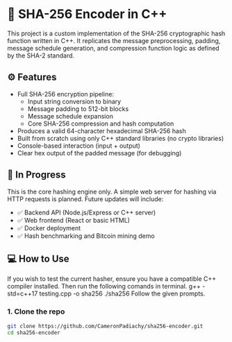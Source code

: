 # 🔐 SHA-256 Encoder in C++

This project is a custom implementation of the SHA-256 cryptographic hash function written in C++. It replicates the message preprocessing, padding, message schedule generation, and compression function logic as defined by the SHA-2 standard.

## ⚙️ Features

- Full SHA-256 encryption pipeline:
  - Input string conversion to binary
  - Message padding to 512-bit blocks
  - Message schedule expansion
  - Core SHA-256 compression and hash computation
- Produces a valid 64-character hexadecimal SHA-256 hash
- Built from scratch using only C++ standard libraries (no crypto libraries)
- Console-based interaction (input + output)
- Clear hex output of the padded message (for debugging)

## 🚧 In Progress

This is the core hashing engine only. A simple web server for hashing via HTTP requests is planned. Future updates will include:

- ✅ Backend API (Node.js/Express or C++ server)
- ✅ Web frontend (React or basic HTML)
- ✅ Docker deployment
- ✅ Hash benchmarking and Bitcoin mining demo

## 💻 How to Use
If you wish to test the current hasher, ensure you have a compatible C++ compiler installed. Then run the following comands in terminal.
g++ -std=c++17 testing.cpp -o sha256
./sha256
Follow the given prompts.



### 1. Clone the repo

```bash
git clone https://github.com/CameronPadiachy/sha256-encoder.git
cd sha256-encoder

